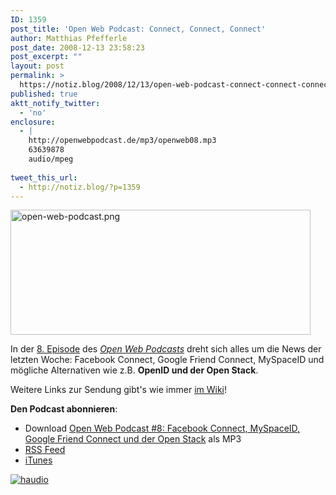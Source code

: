 ```yaml
---
ID: 1359
post_title: 'Open Web Podcast: Connect, Connect, Connect'
author: Matthias Pfefferle
post_date: 2008-12-13 23:58:23
post_excerpt: ""
layout: post
permalink: >
  https://notiz.blog/2008/12/13/open-web-podcast-connect-connect-connect/
published: true
aktt_notify_twitter:
  - 'no'
enclosure:
  - |
    http://openwebpodcast.de/mp3/openweb08.mp3
    63639878
    audio/mpeg
    
tweet_this_url:
  - http://notiz.blog/?p=1359
---
```

<img class="aligncenter" src="http://notiz.blog/wp-content/uploads/2008/11/open-web-podcast.png" alt="open-web-podcast.png" width="480" height="200" />

In der <a href="http://openweb.mixxt.de/networks/blog/post.mrtopf:3">8. Episode</a> des <em><a href="http://www.openweb-podcast.de">Open Web Podcasts</a></em> dreht sich alles um die News der letzten Woche: Facebook Connect, Google Friend Connect, MySpaceID und mögliche Alternativen wie z.B. <strong>OpenID und der Open Stack</strong>.

Weitere Links zur Sendung gibt's wie immer <a href="http://openweb.mixxt.de/networks/wiki/index.episode-8">im Wiki</a>!

<strong>Den Podcast abonnieren</strong>:
<ul>
<li class="haudio">Download <a href="http://openwebpodcast.de/mp3/openweb08.mp3" rel="enclosure" class="fn" type="audio/mpeg">Open Web Podcast #8: Facebook Connect, MySpaceID, Google Friend Connect und der Open Stack</a> als MP3</li>
<li><a href="http://feeds.feedburner.com/openwebcast">RSS Feed</a></li>
<li><a href="http://phobos.apple.com/WebObjects/MZStore.woa/wa/viewPodcast?id=294732929">iTunes</a></li>
</ul>

<a href="http://microformats.org/wiki/haudio" title="hAudio Proposal"><img src="http://farm2.static.flickr.com/1216/604867362_da0921136a_o.png" alt="haudio" /></a>